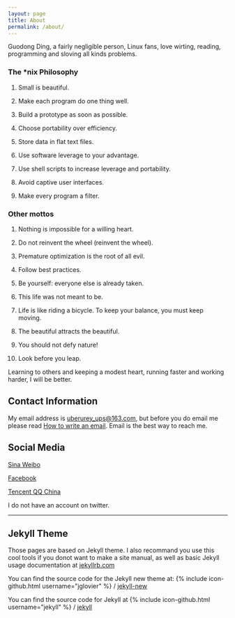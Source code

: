 ```yaml
---
layout: page
title: About
permalink: /about/
---
```


Guodong Ding, a fairly negligible person, Linux fans, love wirting, reading, programming and sloving all kinds problems.

### The *nix Philosophy

1. Small is beautiful.

2. Make each program do one thing well.

3. Build a prototype as soon as possible.

4. Choose portability over efficiency.

5. Store data in flat text files.

6. Use software leverage to your advantage.

7. Use shell scripts to increase leverage and portability.

8. Avoid captive user interfaces.

9. Make every program a filter.

### Other mottos

1. Nothing is impossible for a willing heart.

2. Do not reinvent the wheel (reinvent the wheel).

3. Premature optimization is the root of all evil.

4. Follow best practices.

5. Be yourself: everyone else is already taken.

6. This life was not meant to be.

7. Life is like riding a bicycle. To keep your balance, you must keep moving.

8. The beautiful attracts the beautiful.

9. You should not defy nature!

10. Look before you leap.

Learning to others and keeping a modest heart, running faster and working harder, I will be better.

## Contact Information

My email address is uberurey_ups@163.com, but before you do email me please read [How to write an email]. 
Email is the best way to reach me.

## Social Media

[Sina Weibo]

[Facebook]

[Tencent QQ China]

I do not have an account on twitter.


--------------------------------

## Jekyll Theme

Those pages are based on Jekyll theme. I also recommand you use this cool tools 
if you donot want to make a site manual, 
as well as basic Jekyll usage documentation at [jekyllrb.com](http://jekyllrb.com/)

You can find the source code for the Jekyll new theme at:
{% include icon-github.html username="jglovier" %} /
[jekyll-new](https://github.com/jglovier/jekyll-new)

You can find the source code for Jekyll at
{% include icon-github.html username="jekyll" %} /
[jekyll](https://github.com/jekyll/jekyll)

[How to write an email]: https://www.google.com/search?q=How+to+write+an+email
[Sina Weibo]: http://weibo.com/ppnet
[Facebook]: https://www.facebook.com/dingGuodongLinuxEx
[Tencent QQ China]: mailto:uberurey_ups@163.com
